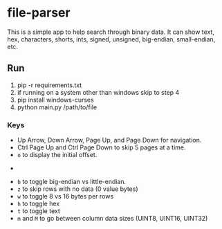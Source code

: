 # file-parser

This is a simple app to help search through binary data. It can show text, hex, characters, shorts, ints, signed, unsigned, big-endian, small-endian, etc.

## Run
1) pip -r requirements.txt
2) if running on a system other than windows skip to step 4
3) pip install windows-curses
4) python main.py /path/to/file

### Keys
* Up Arrow, Down Arrow, Page Up, and Page Down for navigation.
* Ctrl Page Up and Ctrl Page Down to skip 5 pages at a time.
* `o` to display the initial offset.
* ```` to display show the bitwise NOT values.
* `b` to toggle big-endian vs little-endian.
* `z` to skip rows with no data (0 value bytes)
* `w` to toggle 8 vs 16 bytes per rows
* `h` to toggle hex
* `t` to toggle text
* `m` and `M` to go between column data sizes (UINT8, UINT16, UINT32)

